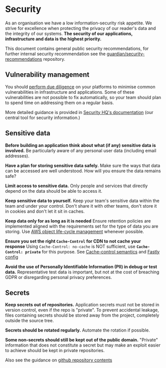 # Security

As an organisation we have a low information-security risk appetite. We strive
for excellence when protecting the privacy of our reader's data and the 
integrity of our systems. **The security of our applications, 
infrastructure and data is the highest priority.**

This document contains general public security recommendations, for further internal security recommendation see the [guardian/security-recommendations](https://github.com/guardian/security-recommendations) repository.

## Vulnerability management
You should 
[perform due diligence](https://github.com/guardian/security-hq/blob/main/hq/markdown/vulnerability-management.md) 
on your platforms to minimise common vulnerabilities in infrastructure 
and applications. Some of these vulnerabilities are not possible to fix 
automatically, so your team should plan to spend time on addressing them 
on a regular basis. 

More detailed guidance is provided in 
[Security HQ's documentation](https://github.com/guardian/security-hq/blob/main/hq/markdown/vulnerability-management.md) 
(our central tool for security information.)

## Sensitive data

**Before building an application think about what (if any) sensitive
data is involved.** Be particularly aware of any personal user data
(including email addresses).

**Have a plan for storing sensitive data safely.** Make sure the ways 
that data can be accessed are well understood. How will you ensure the
data remains safe?

**Limit access to sensitive data.** Only people and services that 
directly depend on the data should be able to access it.

**Keep sensitive data to yourself.** Keep your team's sensitive data 
within the team and under your control. Don't share it with other
teams, don't store it in cookies and don't let it sit in caches.

**Keep data only for as long as it is needed** Ensure retention policies 
are implemented aligned with the requirements set for the type of data 
you are storing. Use 
[AWS object life-cycle management](https://docs.aws.amazon.com/AmazonS3/latest/dev/object-lifecycle-mgmt.html) 
whenever possible.

**Ensure you set the right `Cache-Control` for CDN to not cache your 
response** Using `Cache-Control: no-cache` is NOT sufficient, use 
**`Cache-Control: private`** for this purpose. See 
[Cache-control semantics](https://developer.mozilla.org/en-US/docs/Web/HTTP/Headers/Cache-Control) 
and 
[Fastly config](https://developer.fastly.com/learning/concepts/cache-freshness/#preventing-content-from-being-cached)

**Avoid the use of Personally Identifiable Information (PII) in debug or 
test data.** Representative test data is important, but not at the cost of 
breaching GDPR or disregarding personal privacy preferences.

## Secrets

**Keep secrets out of repositories.** Application secrets must not be
stored in version control, even if the repo is "private". To prevent
accidental leakage, files containing secrets should be stored away
from the project, completely outside the source tree.

**Secrets should be rotated regularly.** Automate the rotation if
possible.

**Some non-secrets should still be kept out of the public domain.** 
"Private" information that does not constitute a secret but may make
an exploit easier to achieve should be kept in private repositories.

Also see the guidance on 
[github repository contents](https://github.com/guardian/recommendations/blob/main/github.md#repository-contents)
